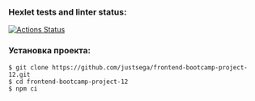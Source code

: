 ### Hexlet tests and linter status:
[![Actions Status](https://github.com/banan-bayan/frontend-bootcamp-project-12/workflows/hexlet-check/badge.svg)](https://github.com/banan-bayan/frontend-bootcamp-project-12/actions)

### Установка проекта:

```
$ git clone https://github.com/justsega/frontend-bootcamp-project-12.git
$ cd frontend-bootcamp-project-12
$ npm ci
```